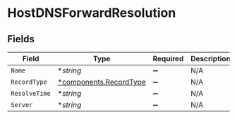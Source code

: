 # HostDNSForwardResolution


## Fields

| Field                                                           | Type                                                            | Required                                                        | Description                                                     |
| --------------------------------------------------------------- | --------------------------------------------------------------- | --------------------------------------------------------------- | --------------------------------------------------------------- |
| `Name`                                                          | **string*                                                       | :heavy_minus_sign:                                              | N/A                                                             |
| `RecordType`                                                    | [*components.RecordType](../../models/components/recordtype.md) | :heavy_minus_sign:                                              | N/A                                                             |
| `ResolveTime`                                                   | **string*                                                       | :heavy_minus_sign:                                              | N/A                                                             |
| `Server`                                                        | **string*                                                       | :heavy_minus_sign:                                              | N/A                                                             |